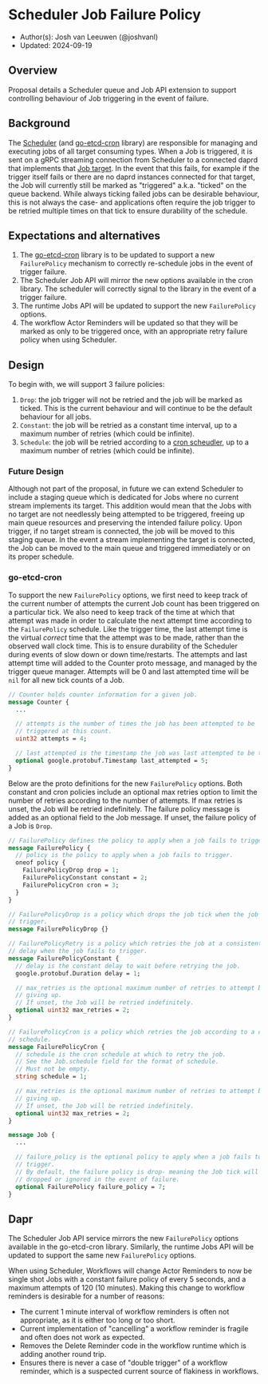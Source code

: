 # Scheduler Job Failure Policy

* Author(s): Josh van Leeuwen (@joshvanl)
* Updated: 2024-09-19

## Overview

Proposal details a Scheduler queue and Job API extension to support controlling behaviour of Job triggering in the event of failure.

## Background

The [Scheduler](https://docs.dapr.io/concepts/dapr-services/scheduler/) (and [go-etcd-cron](https://github.com/diagridio/go-etcd-cron/) library) are responsible for managing and executing jobs of all target consuming types.
When a Job is triggered, it is sent on a gRPC streaming connection from Scheduler to a connected daprd that implements that [Job target](https://github.com/dapr/dapr/blob/da6fb0db46b4d2932640eeaaaccf8b76f248f388/dapr/proto/scheduler/v1/scheduler.proto#L115).
In the event that this fails, for example if the trigger itself fails or there are no daprd instances connected for that target, the Job will currently still be marked as "triggered" a.k.a. "ticked" on the queue backend.
While always ticking failed jobs can be desirable behaviour, this is not always the case- and applications often require the job trigger to be retried multiple times on that tick to ensure durability of the schedule.

## Expectations and alternatives

1. The [go-etcd-cron](https://github.com/diagridio/go-etcd-cron/) library is to be updated to support a new `FailurePolicy` mechanism to correctly re-schedule jobs in the event of trigger failure.
2. The Scheduler Job API will mirror the new options available in the cron library.
  The scheduler will correctly signal to the library in the event of a trigger failure.
3. The runtime Jobs API will be updated to support the new `FailurePolicy` options.
4. The workflow Actor Reminders will be updated so that they will be marked as only to be triggered once, with an appropriate retry failure policy when using Scheduler.


## Design

To begin with, we will support 3 failure policies:
1. `Drop`: the job trigger will not be retried and the job will be marked as ticked.
  This is the current behaviour and will continue to be the default behaviour for all jobs.
2. `Constant`: the job will be retried as a constant time interval, up to a maximum number of retries (which could be infinite).
3. `Schedule`: the job will be retried according to a [cron scheudler](https://github.com/diagridio/go-etcd-cron/blob/2a1c6747974627691165eb96a2ca0202285d71eb/proto/job.proto#L68), up to a maximum number of retries (which could be infinite).

### Future Design

Although not part of the proposal, in future we can extend Scheduler to include a staging queue which is dedicated for Jobs where no current stream implements its target.
This addition would mean that the Jobs with no target are not needlessly being attempted to be triggered, freeing up main queue resources and preserving the intended failure policy.
Upon trigger, if no target stream is connected, the job will be moved to this staging queue.
In the event a stream implementing the target is connected, the Job can be moved to the main queue and triggered immediately or on its proper schedule.

### go-etcd-cron

To support the new `FailurePolicy` options, we first need to keep track of the current number of attempts the current Job count has been triggered on a particular tick.
We also need to keep track of the time at which that attempt was made in order to calculate the next attempt time according to the `FailurePolicy` schedule.
Like the trigger time, the last attempt time is the virtual _correct_ time that the attempt was to be made, rather than the observed wall clock time.
This is to ensure durability of the Scheduler during events of slow down or down time/restarts.
The attempts and last attempt time will added to the Counter proto message, and managed by the trigger queue manager.
Attempts will be 0 and last attempted time will be `nil` for all new tick counts of a Job.

```proto
// Counter holds counter information for a given job.
message Counter {
  ...

  // attempts is the number of times the job has been attempted to be
  // triggered at this count.
  uint32 attempts = 4;

  // last_attempted is the timestamp the job was last attempted to be triggered.
  optional google.protobuf.Timestamp last_attempted = 5;
}
```

Below are the proto definitions for the new `FailurePolicy` options.
Both constant and cron policies include an optional max retries option to limit the number of retries according to the number of attempts.
If max retries is unset, the Job will be retried indefinitely.
The failure policy message is added as an optional field to the Job message.
If unset, the failure policy of a Job is `Drop`.

```proto
// FailurePolicy defines the policy to apply when a job fails to trigger.
message FailurePolicy {
  // policy is the policy to apply when a job fails to trigger.
  oneof policy {
    FailurePolicyDrop drop = 1;
    FailurePolicyConstant constant = 2;
    FailurePolicyCron cron = 3;
  }
}

// FailurePolicyDrop is a policy which drops the job tick when the job fails to
// trigger.
message FailurePolicyDrop {}

// FailurePolicyRetry is a policy which retries the job at a consistent
// delay when the job fails to trigger.
message FailurePolicyConstant {
  // delay is the constant delay to wait before retrying the job.
  google.protobuf.Duration delay = 1;

  // max_retries is the optional maximum number of retries to attempt before
  // giving up.
  // If unset, the Job will be retried indefinitely.
  optional uint32 max_retries = 2;
}

// FailurePolicyCron is a policy which retries the job according to a cron
// schedule.
message FailurePolicyCron {
  // schedule is the cron schedule at which to retry the job.
  // See the Job.schedule field for the format of schedule.
  // Must not be empty.
  string schedule = 1;

  // max_retries is the optional maximum number of retries to attempt before
  // giving up.
  // If unset, the Job will be retried indefinitely.
  optional uint32 max_retries = 2;
}
```

```proto
message Job {
  ...

  // failure_policy is the optional policy to apply when a job fails to
  // trigger.
  // By default, the failure policy is drop- meaning the Job tick will be
  // dropped or ignored in the event of failure.
  optional FailurePolicy failure_policy = 7;
}
```

## Dapr

The Scheduler Job API service mirrors the new `FailurePolicy` options available in the go-etcd-cron library.
Similarly, the runtime Jobs API will be updated to support the same new `FailurePolicy` options.

When using Scheduler, Workflows will change Actor Reminders to now be single shot Jobs with a constant failure policy of every 5 seconds, and a maximum attempts of 120 (10 minutes).
Making this change to workflow reminders is desirable for a number of reasons:

- The current 1 minute interval of workflow reminders is often not appropriate, as it is either too long or too short.
- Current implementation of "cancelling" a workflow reminder is fragile and often does not work as expected.
- Removes the Delete Reminder code in the workflow runtime which is adding another round trip.
- Ensures there is never a case of "double trigger" of a workflow reminder, which is a suspected current source of flakiness in workflows.
